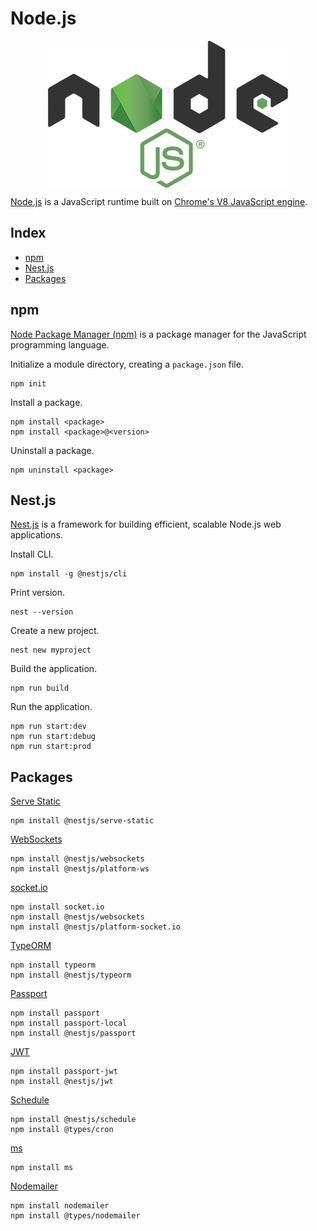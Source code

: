 # Node.js

<p align="center"><img align="center" src="nodejs.png"></p>

[Node.js](https://nodejs.org/) is a JavaScript runtime built on [Chrome's V8 JavaScript engine](https://v8.dev/).

## Index

* [npm](#npm)
* [Nest.js](#nestjs)
* [Packages](#packages)

## npm

[Node Package Manager (npm)](https://www.npmjs.com/) is a package manager for the JavaScript programming language.

Initialize a module directory, creating a `package.json` file.
```
npm init
```

Install a package.
```
npm install <package>
npm install <package>@<version>
```

Uninstall a package.
```
npm uninstall <package>
```

## Nest.js

[Nest.js](https://nestjs.com/) is a framework for building efficient, scalable Node.js web applications.

Install CLI.
```
npm install -g @nestjs/cli
```

Print version.
```
nest --version
```

Create a new project.
```
nest new myproject
```

Build the application.
```
npm run build
```

Run the application.
```
npm run start:dev
npm run start:debug
npm run start:prod
```

## Packages

[Serve Static](https://www.npmjs.com/package/@nestjs/serve-static)
```
npm install @nestjs/serve-static
```

[WebSockets](https://www.npmjs.com/package/@nestjs/websockets)
```
npm install @nestjs/websockets
npm install @nestjs/platform-ws
```

[socket.io](https://www.npmjs.com/package/socket.io)
```
npm install socket.io
npm install @nestjs/websockets
npm install @nestjs/platform-socket.io
```

[TypeORM](https://www.npmjs.com/package/typeorm)
```
npm install typeorm
npm install @nestjs/typeorm
```

[Passport](https://www.npmjs.com/package/passport)
```
npm install passport
npm install passport-local
npm install @nestjs/passport
```

[JWT](https://www.npmjs.com/package/passport-jwt)
```
npm install passport-jwt
npm install @nestjs/jwt
```

[Schedule](https://www.npmjs.com/package/@nestjs/schedule)
```
npm install @nestjs/schedule
npm install @types/cron
```

[ms](https://www.npmjs.com/package/ms)
```
npm install ms
```

[Nodemailer](https://www.npmjs.com/package/nodemailer)
```
npm install nodemailer
npm install @types/nodemailer
```

